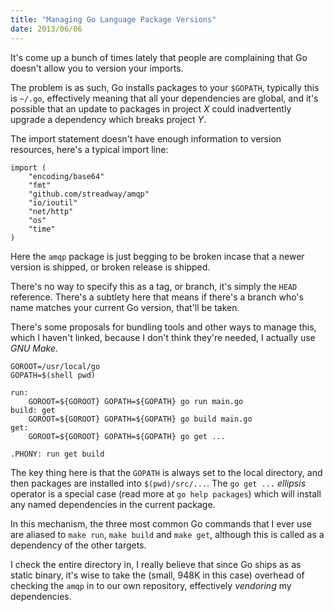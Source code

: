 ```yaml
---
title: "Managing Go Language Package Versions"
date: 2013/06/06
---
```


It's come up a bunch of times lately that people are complaining that Go doesn't allow you to version your imports.

The problem is as such, Go installs packages to your `$GOPATH`, typically this is `~/.go`, effectively meaning that all your dependencies are global, and it's possible that an update to packages in project <em>X</em> could inadvertently upgrade a dependency which breaks project <em>Y</em>.

The import statement doesn't have enough information to version resources, here's a typical import line:

    import (
    	"encoding/base64"
    	"fmt"
    	"github.com/streadway/amqp"
    	"io/ioutil"
    	"net/http"
    	"os"
    	"time"
    )
    
Here the `amqp` package is just begging to be broken incase that a newer version is shipped, or broken release is shipped.

There's no way to specify this as a tag, or branch, it's simply the `HEAD` reference. There's a subtlety here that means if there's a branch who's name matches your current Go version, that'll be taken.

There's some proposals for bundling tools and other ways to manage this, which I haven't linked, because I don't think they're needed, I actually use *GNU Make*.

    GOROOT=/usr/local/go
    GOPATH=$(shell pwd)

    run:
    	GOROOT=${GOROOT} GOPATH=${GOPATH} go run main.go
    build: get
    	GOROOT=${GOROOT} GOPATH=${GOPATH} go build main.go
    get:
    	GOROOT=${GOROOT} GOPATH=${GOPATH} go get ...

    .PHONY: run get build

The key thing here is that the `GOPATH` is always set to the local directory, and then packages are installed into `$(pwd)/src/...`. The `go get ...` *ellipsis* operator is a special case (read more at `go help packages`) which will install any named dependencies in the current package.

In this mechanism, the three most common Go commands that I ever use are aliased to `make run`, `make build` and `make get`, although this is called as a dependency of the other targets.

I check the entire directory in, I really believe that since Go ships as as static binary, it's wise to take the (small, 948K in this case) overhead of checking the `amqp` in to our own repository, effectively *vendoring* my dependencies.